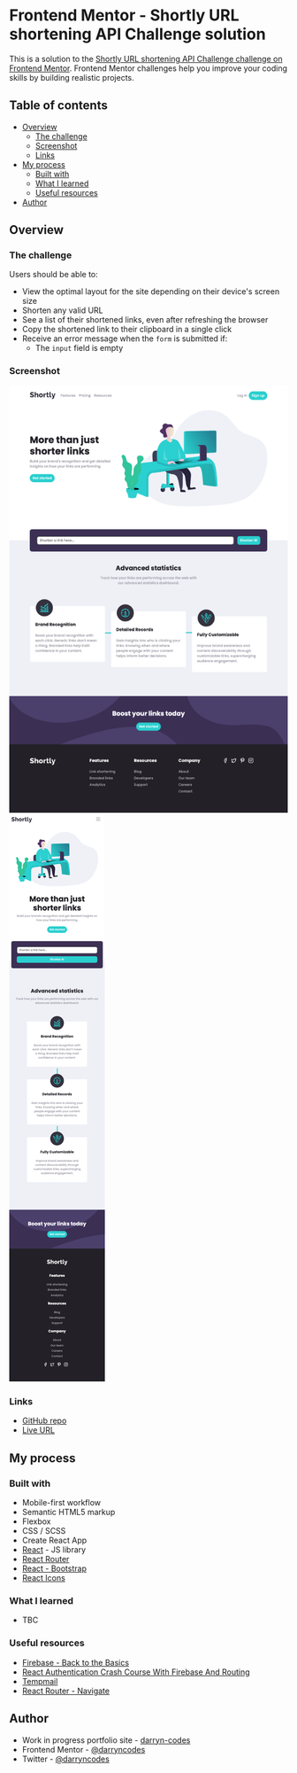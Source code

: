 # Frontend Mentor - Shortly URL shortening API Challenge solution

This is a solution to the [Shortly URL shortening API Challenge challenge on Frontend Mentor](https://www.frontendmentor.io/challenges/url-shortening-api-landing-page-2ce3ob-G). Frontend Mentor challenges help you improve your coding skills by building realistic projects.

## Table of contents

-   [Overview](#overview)
    -   [The challenge](#the-challenge)
    -   [Screenshot](#screenshot)
    -   [Links](#links)
-   [My process](#my-process)
    -   [Built with](#built-with)
    -   [What I learned](#what-i-learned)
    -   [Useful resources](#useful-resources)
-   [Author](#author)

## Overview

### The challenge

Users should be able to:

-   View the optimal layout for the site depending on their device's screen size
-   Shorten any valid URL
-   See a list of their shortened links, even after refreshing the browser
-   Copy the shortened link to their clipboard in a single click
-   Receive an error message when the `form` is submitted if:
    -   The `input` field is empty

### Screenshot

![](./desktop.png)
![](./mobile.png)

### Links

-   [GitHub repo]()
-   [Live URL]()

## My process

### Built with

-   Mobile-first workflow
-   Semantic HTML5 markup
-   Flexbox
-   CSS / SCSS
-   Create React App
-   [React](https://reactjs.org/) - JS library
-   [React Router](https://v5.reactrouter.com/web/guides/quick-start)
-   [React - Bootstrap](https://react-bootstrap.netlify.app/)
-   [React Icons](https://react-icons.github.io/react-icons/)

### What I learned

-   TBC

### Useful resources

-   [Firebase - Back to the Basics](https://www.youtube.com/watch?v=q5J5ho7YUhA)
-   [React Authentication Crash Course With Firebase And Routing](https://www.youtube.com/watch?v=PKwu15ldZ7k)
-   [Tempmail](https://temp-mail.org/en/)
-   [React Router - Navigate](https://reactrouter.com/en/main/components/navigate)

## Author

-   Work in progress portfolio site - [darryn-codes](https://www.darryncodes.co.uk)
-   Frontend Mentor - [@darryncodes](https://www.frontendmentor.io/profile/darryncodes)
-   Twitter - [@darryncodes](https://twitter.com/darryncodes)
